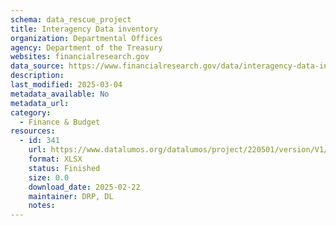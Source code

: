 ```yaml
---
schema: data_rescue_project 
title: Interagency Data inventory
organization: Departmental Offices
agency: Department of the Treasury
websites: financialresearch.gov
data_source: https://www.financialresearch.gov/data/interagency-data-inventory/
description: 
last_modified: 2025-03-04
metadata_available: No
metadata_url: 
category:
  - Finance & Budget 
resources:
  - id: 341
    url: https://www.datalumos.org/datalumos/project/220501/version/V1/view
    format: XLSX
    status: Finished
    size: 0.0
    download_date: 2025-02-22
    maintainer: DRP, DL
    notes: 
---
```

